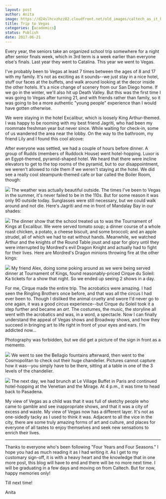 ```yaml
---
layout: post
author: Anita
image: https://d24slhcvzhzz82.cloudfront.net/old_images/caltech_as_it_happens/6a0105349b8251970b01b7c902dd0e970b.jpg
title: Trip to Vegas
categories: [academics]
status: Publish
date: 2017-06-21
---
```



Every year, the seniors take an organized school trip somewhere for a night after senior finals week, which in 3rd term is a week earlier than everyone else's finals. Last year they went to Catalina. This year we went to Vegas.

I've probably been to Vegas at least 7 times between the ages of 8 and 17 with my family. It's not as exciting as it sounds--we just stay in a nice hotel, stuff our faces at the buffets, and walk around looking at the decor inside the other hotels. It's a nice change of scenery from our San Diego home. If we go in the winter, we'll also hit up Death Valley. But this was the first time I was going to Vegas after turning 21, and with friends rather than family, so it was going to be a more authentic "young people" experience than I would have gotten otherwise.

We were staying in the hotel Excalibur, which is loosely King Arthur-themed. I was happy to be rooming with my best friend Jagriti, who had been my roommate freshman year but never since. While waiting for check-in, some of us wandered the area near the lobby. On the way to the bathroom, my friend Lily and I found this cool alcove:

After everyone was settled, we had a couple of hours before dinner. A group of Rudds (members of Ruddock House) went hotel-hopping. Luxor is an Egypt-themed, pyramid-shaped hotel. We heard that there were incline elevators to get to the top rooms of the pyramid, but to our disappointment, we weren't allowed to ride them if we weren't staying at the hotel. We did see a really cool steampunk-themed cafe or bar called the Boiler Room, though:

![](https://d24slhcvzhzz82.cloudfront.net/old_images/caltech_as_it_happens/6a0105349b8251970b01b7c902dd15970b.jpg)
The weather was actually beautiful outside. The times I've been to Vegas in the summer, it's never failed to be in the 110s. But for some reason it was only 90 outside today. Sunglasses were still necessary, but we could walk around and not die. Here's Jagriti and me in front of Mandalay Bay in our shades:

![](https://d24slhcvzhzz82.cloudfront.net/old_images/caltech_as_it_happens/6a0105349b8251970b01b7c902dd21970b.jpg)
The dinner show that the school treated us to was the Tournament of Kings at Excalibur. We were served tomato soup; a dinner course of a whole roast chicken, a potato, a cheese biscuit, and some broccoli; and an apple strudel, all of which we had to eat without hands. Meanwhile, we watched Arthur and the knights of the Round Table joust and spar for glory until they were interrupted by Mordred's evil Dragon Knight and actually had to fight for their lives. Here are Mordred's Dragon minions throwing fire at the other kings:

![](https://d24slhcvzhzz82.cloudfront.net/old_images/caltech_as_it_happens/6a0105349b8251970b01bb09a5f664970d.jpg)
My friend Alex, doing some poking around as we were being served dinner at Tournament of Kings, found reasonably-priced Cirque du Soleil: Ka tickets for a show that night. So we ended up seeing 2 shows in a day.

For me, Cirque made the entire trip. The acrobatics were amazing. I had seen the Ringling Brothers once before, and that was all the circus I had ever been to. Though I disliked the animal cruelty and swore I'd never go to one again, it was a good circus experience--but Cirque du Soleil took it a step further and became an *art*. The costumes, the music, the storyline all went with the acrobatics and was, in a word, a spectacle. Now I can finally understand the appeal of Vegas shows and Broadway shows, and how they succeed in bringing art to life right in front of your eyes and ears. I'm addicted now...

Photography was forbidden, but we did get a picture of the sign in front as a memento.


![](https://d24slhcvzhzz82.cloudfront.net/old_images/caltech_as_it_happens/6a0105349b8251970b01bb09a5f670970d.jpg)
We went to see the Bellagio fountains afterward, then went to the Cosmopolitan to check out their huge chandelier. Pictures cannot capture how it was--you simply have to be there, sitting at a table in one of the 3 levels of the chandelier.


![](https://d24slhcvzhzz82.cloudfront.net/old_images/caltech_as_it_happens/6a0105349b8251970b01b8d28d19e6970c.jpg)
The next day, we had brunch at Le Village Buffet in Paris and continued hotel-hopping at the Venetian and the Mirage. At 4 p.m., it was time to head back to Pasadena.

My view of Vegas as a child was that it was full of sketchy people who came to gamble and see inappropriate shows, and that it was a city of excess and waste. My view of Vegas now has a different layer. It's not as one-sidedly tacky as I used to think it was. Adjacent to all the vice in the city, there are some truly amazing forms of art and culture, and places for everyone of all tastes to enjoy themselves and seek new sensations to enrich their lives.

***

Thanks to everyone who's been following "Four Years and Four Seasons." I hope you had as much reading it as I had writing it. As I get to my customary sign-off, it is with a heavy heart and the knowledge that in one more post, this blog will have to end and there will be no more next time. I will be graduating in a few days and moving on from Caltech. But for now, happy memories only!

Till next time!

Anita

